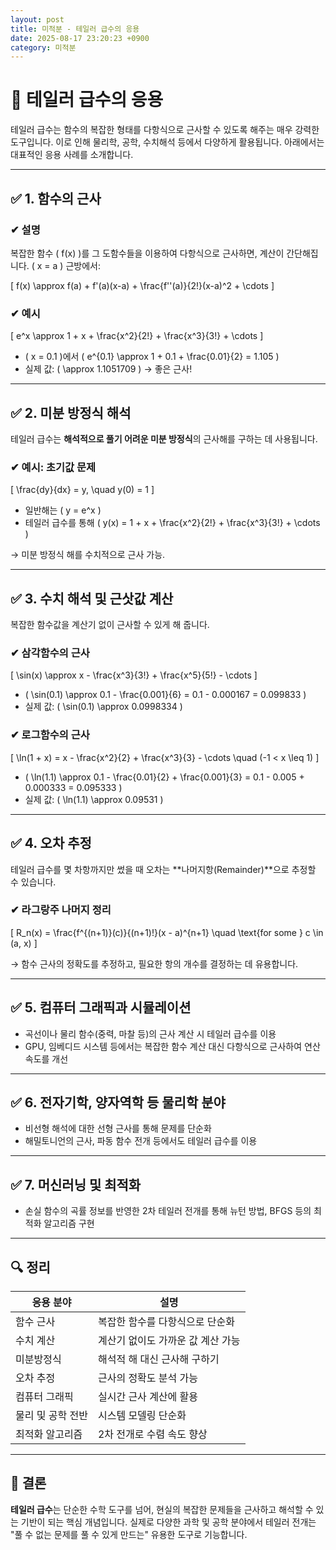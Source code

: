 ```yaml
---
layout: post
title: 미적분 - 테일러 급수의 응용
date: 2025-08-17 23:20:23 +0900
category: 미적분
---
```

# 📘 테일러 급수의 응용

테일러 급수는 함수의 복잡한 형태를 다항식으로 근사할 수 있도록 해주는 매우 강력한 도구입니다. 이로 인해 물리학, 공학, 수치해석 등에서 다양하게 활용됩니다. 아래에서는 대표적인 응용 사례를 소개합니다.

---

## ✅ 1. 함수의 근사

### ✔ 설명  
복잡한 함수 \( f(x) \)를 그 도함수들을 이용하여 다항식으로 근사하면, 계산이 간단해집니다. \( x = a \) 근방에서:

\[
f(x) \approx f(a) + f'(a)(x-a) + \frac{f''(a)}{2!}(x-a)^2 + \cdots
\]

### ✔ 예시  
\[
e^x \approx 1 + x + \frac{x^2}{2!} + \frac{x^3}{3!} + \cdots
\]

- \( x = 0.1 \)에서 \( e^{0.1} \approx 1 + 0.1 + \frac{0.01}{2} = 1.105 \)
- 실제 값: \( \approx 1.1051709 \) → 좋은 근사!

---

## ✅ 2. 미분 방정식 해석

테일러 급수는 **해석적으로 풀기 어려운 미분 방정식**의 근사해를 구하는 데 사용됩니다.

### ✔ 예시: 초기값 문제
\[
\frac{dy}{dx} = y, \quad y(0) = 1
\]

- 일반해는 \( y = e^x \)
- 테일러 급수를 통해 \( y(x) = 1 + x + \frac{x^2}{2!} + \frac{x^3}{3!} + \cdots \)

→ 미분 방정식 해를 수치적으로 근사 가능.

---

## ✅ 3. 수치 해석 및 근삿값 계산

복잡한 함수값을 계산기 없이 근사할 수 있게 해 줍니다.

### ✔ 삼각함수의 근사
\[
\sin(x) \approx x - \frac{x^3}{3!} + \frac{x^5}{5!} - \cdots
\]

- \( \sin(0.1) \approx 0.1 - \frac{0.001}{6} = 0.1 - 0.000167 = 0.099833 \)
- 실제 값: \( \sin(0.1) \approx 0.0998334 \)

### ✔ 로그함수의 근사
\[
\ln(1 + x) = x - \frac{x^2}{2} + \frac{x^3}{3} - \cdots \quad (-1 < x \leq 1)
\]

- \( \ln(1.1) \approx 0.1 - \frac{0.01}{2} + \frac{0.001}{3} = 0.1 - 0.005 + 0.000333 = 0.095333 \)
- 실제 값: \( \ln(1.1) \approx 0.09531 \)

---

## ✅ 4. 오차 추정

테일러 급수를 몇 차항까지만 썼을 때 오차는 **나머지항(Remainder)**으로 추정할 수 있습니다.

### ✔ 라그랑주 나머지 정리
\[
R_n(x) = \frac{f^{(n+1)}(c)}{(n+1)!}(x - a)^{n+1} \quad \text{for some } c \in (a, x)
\]

→ 함수 근사의 정확도를 추정하고, 필요한 항의 개수를 결정하는 데 유용합니다.

---

## ✅ 5. 컴퓨터 그래픽과 시뮬레이션

- 곡선이나 물리 함수(중력, 마찰 등)의 근사 계산 시 테일러 급수를 이용
- GPU, 임베디드 시스템 등에서는 복잡한 함수 계산 대신 다항식으로 근사하여 연산 속도를 개선

---

## ✅ 6. 전자기학, 양자역학 등 물리학 분야

- 비선형 해석에 대한 선형 근사를 통해 문제를 단순화
- 해밀토니언의 근사, 파동 함수 전개 등에서도 테일러 급수를 이용

---

## ✅ 7. 머신러닝 및 최적화

- 손실 함수의 곡률 정보를 반영한 2차 테일러 전개를 통해 뉴턴 방법, BFGS 등의 최적화 알고리즘 구현

---

## 🔍 정리

| 응용 분야            | 설명 |
|---------------------|------|
| 함수 근사            | 복잡한 함수를 다항식으로 단순화 |
| 수치 계산            | 계산기 없이도 가까운 값 계산 가능 |
| 미분방정식           | 해석적 해 대신 근사해 구하기 |
| 오차 추정            | 근사의 정확도 분석 가능 |
| 컴퓨터 그래픽        | 실시간 근사 계산에 활용 |
| 물리 및 공학 전반    | 시스템 모델링 단순화 |
| 최적화 알고리즘      | 2차 전개로 수렴 속도 향상 |

---

## 📌 결론

**테일러 급수**는 단순한 수학 도구를 넘어, 현실의 복잡한 문제들을 근사하고 해석할 수 있는 기반이 되는 핵심 개념입니다. 실제로 다양한 과학 및 공학 분야에서 테일러 전개는 "풀 수 없는 문제를 풀 수 있게 만드는" 유용한 도구로 기능합니다.